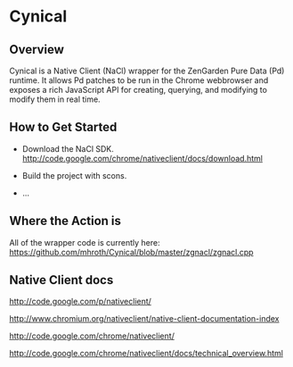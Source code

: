 Cynical
=======

Overview
--------

Cynical is a Native Client (NaCl) wrapper for the ZenGarden Pure Data (Pd) runtime. It allows Pd patches to be run in the Chrome webbrowser and exposes a rich JavaScript API for creating, querying, and modifying to modify them in real time.

How to Get Started
------------------

  + Download the NaCl SDK.  http://code.google.com/chrome/nativeclient/docs/download.html

  + Build the project with scons.

  + ...

Where the Action is
-------------------

All of the wrapper code is currently here: https://github.com/mhroth/Cynical/blob/master/zgnacl/zgnacl.cpp

Native Client docs
------------------

http://code.google.com/p/nativeclient/

http://www.chromium.org/nativeclient/native-client-documentation-index

http://code.google.com/chrome/nativeclient/

http://code.google.com/chrome/nativeclient/docs/technical_overview.html